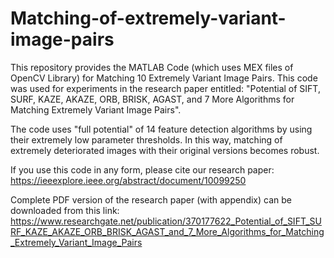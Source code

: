 # Matching-of-extremely-variant-image-pairs
This repository provides the MATLAB Code (which uses MEX files of OpenCV Library) for Matching 10 Extremely Variant Image Pairs. This code was used for experiments in the research paper entitled: "Potential of SIFT, SURF, KAZE, AKAZE, ORB, BRISK, AGAST, and 7 More Algorithms for Matching Extremely Variant Image Pairs". 

The code uses "full potential" of 14 feature detection algorithms by using their extremely low parameter thresholds. In this way, matching of extremely deteriorated images with their original versions becomes robust.

If you use this code in any form, please cite our research paper: https://ieeexplore.ieee.org/abstract/document/10099250

Complete PDF version of the research paper (with appendix) can be downloaded from this link: https://www.researchgate.net/publication/370177622_Potential_of_SIFT_SURF_KAZE_AKAZE_ORB_BRISK_AGAST_and_7_More_Algorithms_for_Matching_Extremely_Variant_Image_Pairs
